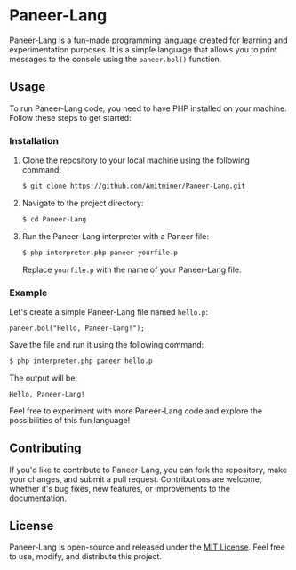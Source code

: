 # Paneer-Lang

Paneer-Lang is a fun-made programming language created for learning and experimentation purposes. It is a simple language that allows you to print messages to the console using the `paneer.bol()` function.

## Usage

To run Paneer-Lang code, you need to have PHP installed on your machine. Follow these steps to get started:

### Installation

1. Clone the repository to your local machine using the following command:

   ```bash
   $ git clone https://github.com/Amitminer/Paneer-Lang.git
   ```

2. Navigate to the project directory:

   ```bash
   $ cd Paneer-Lang
   ```

3. Run the Paneer-Lang interpreter with a Paneer file:

   ```bash
   $ php interpreter.php paneer yourfile.p
   ```

   Replace `yourfile.p` with the name of your Paneer-Lang file.

### Example

Let's create a simple Paneer-Lang file named `hello.p`:

```plaintext
paneer.bol("Hello, Paneer-Lang!");
```

Save the file and run it using the following command:

```bash
$ php interpreter.php paneer hello.p
```

The output will be:

```
Hello, Paneer-Lang!
```

Feel free to experiment with more Paneer-Lang code and explore the possibilities of this fun language!

## Contributing

If you'd like to contribute to Paneer-Lang, you can fork the repository, make your changes, and submit a pull request. Contributions are welcome, whether it's bug fixes, new features, or improvements to the documentation.

## License

Paneer-Lang is open-source and released under the [MIT License](LICENSE). Feel free to use, modify, and distribute this project.
